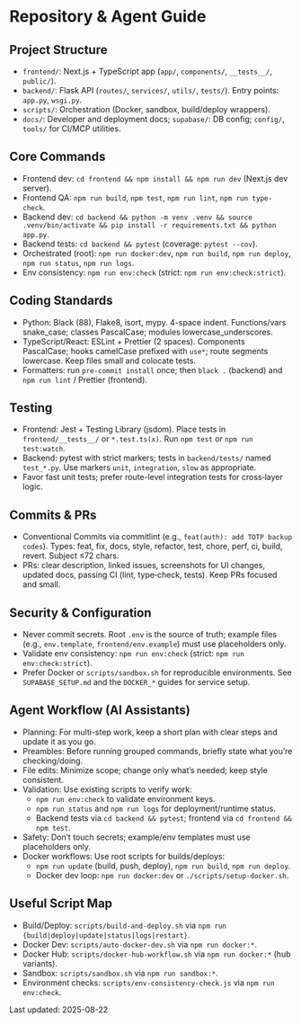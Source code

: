 # Repository & Agent Guide

## Project Structure
- `frontend/`: Next.js + TypeScript app (`app/`, `components/`, `__tests__/`, `public/`).
- `backend/`: Flask API (`routes/`, `services/`, `utils/`, `tests/`). Entry points: `app.py`, `wsgi.py`.
- `scripts/`: Orchestration (Docker, sandbox, build/deploy wrappers).
- `docs/`: Developer and deployment docs; `supabase/`: DB config; `config/`, `tools/` for CI/MCP utilities.

## Core Commands
- Frontend dev: `cd frontend && npm install && npm run dev` (Next.js dev server).
- Frontend QA: `npm run build`, `npm test`, `npm run lint`, `npm run type-check`.
- Backend dev: `cd backend && python -m venv .venv && source .venv/bin/activate && pip install -r requirements.txt && python app.py`.
- Backend tests: `cd backend && pytest` (coverage: `pytest --cov`).
- Orchestrated (root): `npm run docker:dev`, `npm run build`, `npm run deploy`, `npm run status`, `npm run logs`.
- Env consistency: `npm run env:check` (strict: `npm run env:check:strict`).

## Coding Standards
- Python: Black (88), Flake8, isort, mypy. 4-space indent. Functions/vars snake_case; classes PascalCase; modules lowercase_underscores.
- TypeScript/React: ESLint + Prettier (2 spaces). Components PascalCase; hooks camelCase prefixed with `use*`; route segments lowercase. Keep files small and colocate tests.
- Formatters: run `pre-commit install` once; then `black .` (backend) and `npm run lint` / Prettier (frontend).

## Testing
- Frontend: Jest + Testing Library (jsdom). Place tests in `frontend/__tests__/` or `*.test.ts(x)`. Run `npm test` or `npm run test:watch`.
- Backend: pytest with strict markers; tests in `backend/tests/` named `test_*.py`. Use markers `unit`, `integration`, `slow` as appropriate.
- Favor fast unit tests; prefer route-level integration tests for cross‑layer logic.

## Commits & PRs
- Conventional Commits via commitlint (e.g., `feat(auth): add TOTP backup codes`). Types: feat, fix, docs, style, refactor, test, chore, perf, ci, build, revert. Subject ≤72 chars.
- PRs: clear description, linked issues, screenshots for UI changes, updated docs, passing CI (lint, type‑check, tests). Keep PRs focused and small.

## Security & Configuration
- Never commit secrets. Root `.env` is the source of truth; example files (e.g., `env.template`, `frontend/env.example`) must use placeholders only.
- Validate env consistency: `npm run env:check` (strict: `npm run env:check:strict`).
- Prefer Docker or `scripts/sandbox.sh` for reproducible environments. See `SUPABASE_SETUP.md` and the `DOCKER_*` guides for service setup.

## Agent Workflow (AI Assistants)
- Planning: For multi-step work, keep a short plan with clear steps and update it as you go.
- Preambles: Before running grouped commands, briefly state what you’re checking/doing.
- File edits: Minimize scope; change only what’s needed; keep style consistent.
- Validation: Use existing scripts to verify work:
  - `npm run env:check` to validate environment keys.
  - `npm run status` and `npm run logs` for deployment/runtime status.
  - Backend tests via `cd backend && pytest`; frontend via `cd frontend && npm test`.
- Safety: Don’t touch secrets; example/env templates must use placeholders only.
- Docker workflows: Use root scripts for builds/deploys:
  - `npm run update` (build, push, deploy), `npm run build`, `npm run deploy`.
  - Docker dev loop: `npm run docker:dev` or `./scripts/setup-docker.sh`.

## Useful Script Map
- Build/Deploy: `scripts/build-and-deploy.sh` via `npm run {build|deploy|update|status|logs|restart}`.
- Docker Dev: `scripts/auto-docker-dev.sh` via `npm run docker:*`.
- Docker Hub: `scripts/docker-hub-workflow.sh` via `npm run docker:*` (hub variants).
- Sandbox: `scripts/sandbox.sh` via `npm run sandbox:*`.
- Environment checks: `scripts/env-consistency-check.js` via `npm run env:check`.

Last updated: 2025-08-22

